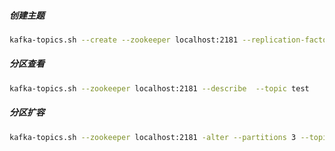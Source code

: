 ##### 创建主题  
```bash
kafka-topics.sh --create --zookeeper localhost:2181 --replication-factor 1 --partitions 1 --topic test
```
##### 分区查看  
```bash
kafka-topics.sh --zookeeper localhost:2181 --describe  --topic test
```
##### 分区扩容  
```bash
kafka-topics.sh --zookeeper localhost:2181 -alter --partitions 3 --topic test
```